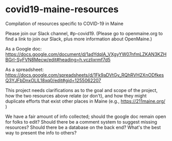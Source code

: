 # covid19-maine-resources
Compilation of resources specific to COVID-19 in Maine

Please join our Slack channel, #p-covid19. (Please go to openmaine.org to find a link
to join our Slack, plus more information about OpenMaine.)


As a Google doc: https://docs.google.com/document/d/1adYdqIA_VXgyYW07nfmLZKAN3KZHBGrI-SyFVN8Mecw/edit#heading=h.vczlixrmf7d5

As a spreadsheet: https://docs.google.com/spreadsheets/d/1Fk9aDVtGy_RQhRVH2XnODfkesQ3YJFbDnxOLlL18xq0/edit#gid=1255062207


This project needs clarifications as to the goal and scope of the project, how the two resources above relate (or don't), and how they might duplicate efforts that exist other places in Maine (e.g., https://211maine.org/ )

We have a fair amount of info collected; should the google doc remain open for folks to edit? Should there be a comment system to suggest missing resources? Should there be a database on the back end? What's the best way to present the info to others?

